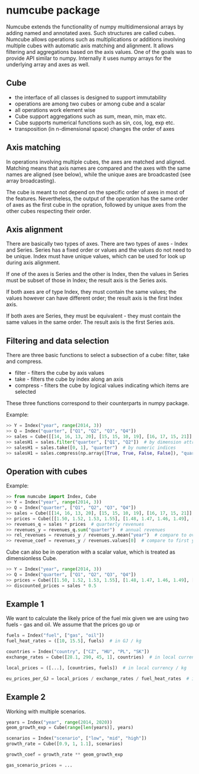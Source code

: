 numcube package
===============

Numcube extends the functionality of numpy multidimensional arrays by adding named and annotated axes. Such
structures are called cubes. Numcube allows operations such as multiplications or additions involving multiple cubes with automatic axis matching and
alignment. It allows filtering and aggregations based on the axis values. One of the goals was to provide API similar
 to numpy. Internally it uses numpy arrays for the underlying array and axes as well.


Cube
----
- the interface of all classes is designed to support immutability
- operations are among two cubes or among cube and a scalar
- all operations work element wise
- Cube support aggregations such as sum, mean, min, max etc.
- Cube supports numerical functions such as sin, cos, log, exp etc.
- transposition (in n-dimensional space) changes the order of axes

Axis matching
-------------

In operations involving multiple cubes, the axes are matched and aligned. Matching means that axis names are compared
 and the axes with the same names are aligned (see below), while the unique axes are broadcasted (see array
 broadcasting).

The cube is meant to not depend on the specific order of axes in most of the features. Nevertheless, the output of
the operation has the same order of axes as the first cube in the opration, followed by unique axes from the other
cubes respecting their order.

Axis alignment
--------------
There are basically two types of axes. There are two types of axes - Index and Series. Series has a fixed order or values and the values do not need to be unique. Index must have unique values, which can be used for look up during axis alignment. 

If one of the axes is Series and the other is Index, then the values in Series must be subset of those in Index; the result axis is the Series axis.

If both axes are of type Index, they must contain the same values; the values however can have different order; the result axis is the first Index axis.

If both axes are Series, they must be equivalent - they must contain the same values in the same order. The result axis is the first Series axis.

Filtering and data selection
----------------------------

There are three basic functions to select a subsection of a cube: filter, take and compress.

- filter - filters the cube by axis values
- take - filters the cube by index along an axis
- compress - filters the cube by logical values indicating which items are selected

These three functions correspond to their counterparts in numpy package.

Example:
```python
>> Y = Index("year", range(2014, 3))
>> Q = Index("quarter", ["Q1", "Q2", "Q3", "Q4"])
>> sales = Cube([[14, 16, 13, 20], [15, 15, 10, 19], [16, 17, 15, 21]], [Y, Q])
>> salesH1 = sales.filter("quarter", ["Q1", "Q2"])  # by dimension attribute
>> salesH1 = sales.take([0, 1], "quarter")  # by numeric indices
>> salesH1 = sales.compress(np.array([True, True, False, False]), "quarter")  # by logical vector
```

Operation with cubes
--------------------

Example:
```python
>> from numcube import Index, Cube
>> Y = Index("year", range(2014, 3))
>> Q = Index("quarter", ["Q1", "Q2", "Q3", "Q4"])
>> sales = Cube([[14, 16, 13, 20], [15, 15, 10, 19], [16, 17, 15, 21]], [Y, Q])
>> prices = Cube([[1.50, 1.52, 1.53, 1.55], [1.48, 1.47, 1.46, 1.49], [1.51, 1.57, 1.59, 1.61]], [Y, Q])
>> revenues_q = sales * prices  # quarterly revenues
>> revenues_y = revenues_q.sum("quarter")  # annual revenues
>> rel_revenues = revenues_y / revenues_y.mean("year")  # compare to overall annual average
>> revenue_coef = revenues_y / revenues.values[0]  # compare to first year revenue
```

Cube can also be in operation with a scalar value, which is treated as dimensionless Cube. 
```python
>> Y = Index("year", range(2014, 3))
>> Q = Index("quarter", ["Q1", "Q2", "Q3", "Q4"])
>> prices = Cube([[1.50, 1.52, 1.53, 1.55], [1.48, 1.47, 1.46, 1.49], [1.51, 1.57, 1.59, 1.61]], [Y, Q])
>> discounted_prices = sales * 0.5
```

Example 1
---------
We want to calculate the likely price of the fuel mix given we are using two fuels - gas and oil.
We assume that the prices go up or 
```python
fuels = Index("fuel", ["gas", "oil"])
fuel_heat_rates = ([10, 15.5], fuels)  # in GJ / kg

countries = Index("country", ["CZ", "HU", "PL", "SK"])
exchange_rates = Cube([28.1, 290, 45, 1], countries)  # in local currency / EUR

local_prices = ([...], [countries, fuels])  # in local currency / kg

eu_prices_per_GJ = local_prices / exchange_rates / fuel_heat_rates  # in EUR / GJ
```

Example 2
---------
Working with multiple scenarios.
```python
years = Index("year", range(2014, 2020))
geom_growth_exp = Cube(range[len(years)], years)

scenarios = Index("scenario", ["low", "mid", "high"])
growth_rate = Cube([0.9, 1, 1.1], scenarios)

growth_coef = growth_rate ** geom_growth_exp

gas_scenario_prices = ...
```
